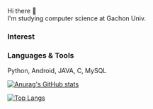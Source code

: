 <p>
Hi there 👋  <br>
I'm studying computer science at Gachon Univ.
</p>

### Interest





### Languages & Tools
Python, Android, JAVA, C, MySQL


[![Anurag's GitHub stats](https://github-readme-stats.vercel.app/api?username=Young2218&show_icons=true&theme=vue)](https://github.com/anuraghazra/github-readme-stats)

[![Top Langs](https://github-readme-stats.vercel.app/api/top-langs/?username=Young2218&theme=vue)](https://github.com/anuraghazra/github-readme-stats)




